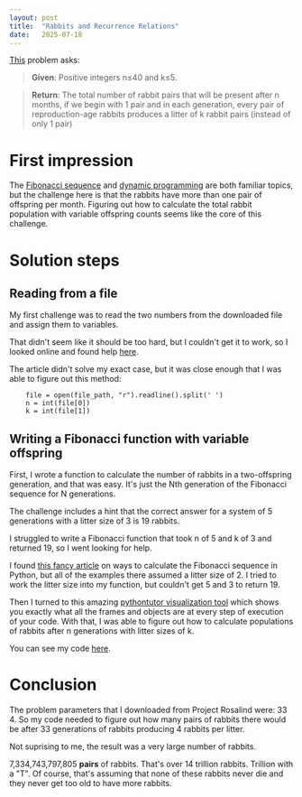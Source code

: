 ```yaml
---
layout: post
title:  "Rabbits and Recurrence Relations"
date:   2025-07-18
---
```


[This](https://rosalind.info/problems/fib/) problem asks:

> **Given**: Positive integers n≤40 and k≤5.

> **Return**: The total number of rabbit pairs that will be present after n months, if we begin with 1 pair and in each generation, every pair of reproduction-age rabbits produces a litter of k rabbit pairs (instead of only 1 pair)

# First impression
The [Fibonacci sequence](https://rosalind.info/glossary/fibonacci-sequence/) and 
[dynamic programming](https://rosalind.info/glossary/dynamic-programming/) are both familiar topics, but the 
challenge here is that the rabbits have more than one pair of offspring per month. Figuring out how to calculate
the total rabbit population with variable offspring counts seems like the core of this challenge.

# Solution steps
## Reading from a file
My first challenge was to read the two numbers from the downloaded file and assign them to variables.

That didn't seem like it should be too hard, but I couldn't get it to work, so I looked online and found help [here](https://scipython.com/books/book2/chapter-2-the-core-python-language-i/examples/reading-numbers-from-a-file/).

The article didn't solve my exact case, but it was close enough that I was able to figure out this method:
```aiignore
    file = open(file_path, "r").readline().split(' ')
    n = int(file[0])
    k = int(file[1])
```

## Writing a Fibonacci function with variable offspring
First, I wrote a function to calculate the number of rabbits in a two-offspring generation, and that was easy.
It's just the Nth generation of the Fibonacci sequence for N generations.

The challenge includes a hint that the correct answer for a system of 5 generations with a litter size of 3 is 19 rabbits.

I struggled to write a Fibonacci function that took n of 5 and k of 3 and returned 19, so I went looking for help.

I found [this fancy article](https://blog.devgenius.io/interpreting-fibonacci-series-in-python-9e373470885b) on ways to calculate the Fibonacci sequence in Python, but all of the
examples there assumed a litter size of 2. I tried to work the litter size into my function, but couldn't get 5 and 3 to return 19.

Then I turned to this amazing [pythontutor visualization tool](https://pythontutor.com/render.html#code=def%20fib%28n,%20k%29%3A%0A%20%20%20%20prev1,%20prev2%20%3D%201,%201%0A%20%20%20%20for%20i%20in%20range%282,%20n%29%3A%0A%20%20%20%20%20%20%20%20current%20%3D%20prev1%20%2B%20k%20*%20prev2%0A%20%20%20%20%20%20%20%20prev2%20%3D%20prev1%0A%20%20%20%20%20%20%20%20prev1%20%3D%20current%0A%20%20%20%20return%20current%0Aprint%28fib%285,%203%29%29&cumulative=false&curInstr=0&heapPrimitives=nevernest&mode=display&origin=opt-frontend.js&py=3&rawInputLstJSON=%5B%5D&textReferences=false)
which shows you exactly what all the frames and objects are at every step of execution of your code. With that, I was able to figure out how to calculate populations
of rabbits after n generations with litter sizes of k.

You can see my code [here](https://github.com/rmbryan71/rosalind/blob/main/solution-code/fib.py).

# Conclusion
The problem parameters that I downloaded from Project Rosalind were: 33 4.
So my code needed to figure out how many pairs of rabbits there would be after 33 generations of rabbits producing 4 rabbits per litter.

Not suprising to me, the result was a very large number of rabbits.

7,334,743,797,805 **pairs** of rabbits. That's over 14 trillion rabbits. Trillion with a "T". Of course, that's assuming that none of these rabbits never die
and they never get too old to have more rabbits.


